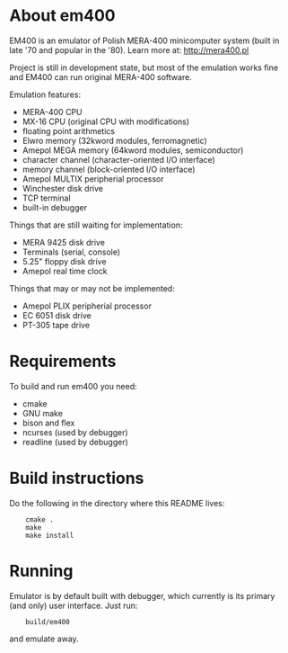 
About em400
==========================================================================

EM400 is an emulator of Polish MERA-400 minicomputer system (built in late '70 and popular in the '80). Learn more at: http://mera400.pl

Project is still in development state, but most of the emulation works fine and EM400 can run original MERA-400 software.

Emulation features:

* MERA-400 CPU
* MX-16 CPU (original CPU with modifications)
* floating point arithmetics
* Elwro memory (32kword modules, ferromagnetic)
* Amepol MEGA memory (64kword modules, semiconductor)
* character channel (character-oriented I/O interface)
* memory channel (block-oriented I/O interface)
* Amepol MULTIX peripherial processor
* Winchester disk drive
* TCP terminal
* built-in debugger

Things that are still waiting for implementation:

* MERA 9425 disk drive
* Terminals (serial, console)
* 5.25" floppy disk drive
* Amepol real time clock

Things that may or may not be implemented:

* Amepol PLIX peripherial processor
* EC 6051 disk drive
* PT-305 tape drive


Requirements
==========================================================================

To build and run em400 you need:

* cmake
* GNU make
* bison and flex
* ncurses (used by debugger)
* readline (used by debugger)


Build instructions
==========================================================================

Do the following in the directory where this README lives:

```
	cmake .
	make
	make install
```

Running
==========================================================================

Emulator is by default built with debugger, which currently is its primary (and only) user interface.
Just run:

```
	build/em400
```

and emulate away.

